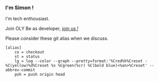 ### I'm Simon !


I'm tech enthousiast. 

Join OLY Be as developer, [join us !](https://www.olybe.com/jobs-emplois-stages)



Please consider these git alias when we discuss.

```
[alias]
	co = checkout
	st = status
	lg = log --color --graph --pretty=format:'%Cred%h%Creset -%C(yellow)%d%Creset %s %Cgreen(%cr) %C(bold blue)<%an>%Creset' --abbrev-commit
	poh = push origin head
```


<!--
**SiM07/SiM07** is a ✨ _special_ ✨ repository because its `README.md` (this file) appears on your GitHub profile.

Here are some ideas to get you started:

- 🔭 I’m currently working on ...
- 🌱 I’m currently learning ...
- 👯 I’m looking to collaborate on ...
- 🤔 I’m looking for help with ...
- 💬 Ask me about ...
- 📫 How to reach me: ...
- 😄 Pronouns: ...
- ⚡ Fun fact: ...
-->
